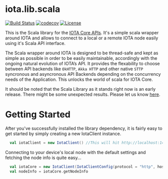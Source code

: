 # iota.lib.scala

[![Build Status](https://travis-ci.org/ahab94/iota.lib.scala.svg?branch=master)](https://travis-ci.org/ahab94/iota.lib.scala)
[![codecov](https://codecov.io/gh/ahab94/iota.lib.scala/branch/master/graph/badge.svg)](https://codecov.io/gh/ahab94/iota.lib.scala)
[![License](https://img.shields.io/badge/License-Apache%202.0-blue.svg)](https://opensource.org/licenses/Apache-2.0)

This is the Scala library for the [IOTA Core APIs](https://iota.readme.io/reference). It's a simple scala wrapper around IOTA and allows to connect to a local or a remote IOTA node easily using it's Scala API interface.

The Scala wrapper around IOTA is designed to be thread-safe and kept as simple as possible in order to be easily maintainable, accordingly with the ongoing natural evolution of IOTA’s API. It provides the flexability to choose between API backends like `OkHTTP`, `Akka HTTP` and other native `STTP` syncronous and asyncronous API Backends depending on the concurrency needs of the Application. This unlocks the world of scala for IOTA Core.

It should be noted that the Scala Library as it stands right now is an early release. There might be some unexpected results.
Please let us know [here](https://github.com/ahab94/iota.lib.scala/issues).

# Getting Started

After you've successfully installed the library dependency, it is fairly easy to get started by simply creating a new IotaClient instance.

```SCALA
  val iotaClient = new IotaClient() //This will hit http://localhost:14625
```
Connecting to your device's local node with the default settings and fetching the node info is quite easy...
```SCALA
  val iotaCore = new IotaClient(IotaClientConfig(protocol = "http", host = "localhost", port = 14265))
  val nodeInfo = iotaCore.getNodeInfo
```
